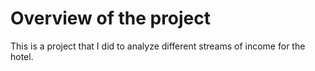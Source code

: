 # Overview of the project

This is a project that I did to analyze different streams of income for the hotel. 
